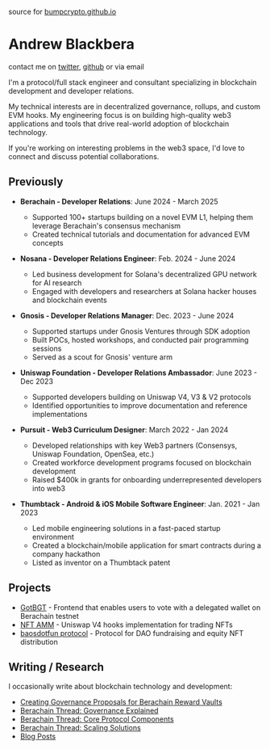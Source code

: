 source for [bumpcrypto.github.io](https://bumpcrypto.github.io)

# Andrew Blackbera

contact me on [twitter](https://twitter.com/dablackbera), [github](https://github.com/blackbera) or via email

I'm a protocol/full stack engineer and consultant specializing in blockchain development and developer relations. 

My technical interests are in decentralized governance, rollups, and custom EVM hooks. My engineering focus is on building high-quality web3 applications and tools that drive real-world adoption of blockchain technology.

If you're working on interesting problems in the web3 space, I'd love to connect and discuss potential collaborations.

## Previously

- **Berachain - Developer Relations**: June 2024 - March 2025
  - Supported 100+ startups building on a novel EVM L1, helping them leverage Berachain's consensus mechanism
  - Created technical tutorials and documentation for advanced EVM concepts

- **Nosana - Developer Relations Engineer**: Feb. 2024 - June 2024
  - Led business development for Solana's decentralized GPU network for AI research 
  - Engaged with developers and researchers at Solana hacker houses and blockchain events

- **Gnosis - Developer Relations Manager**: Dec. 2023 - June 2024
  - Supported startups under Gnosis Ventures through SDK adoption
  - Built POCs, hosted workshops, and conducted pair programming sessions
  - Served as a scout for Gnosis' venture arm

- **Uniswap Foundation - Developer Relations Ambassador**: June 2023 - Dec 2023
  - Supported developers building on Uniswap V4, V3 & V2 protocols
  - Identified opportunities to improve documentation and reference implementations

- **Pursuit - Web3 Curriculum Designer**: March 2022 - Jan 2024
  - Developed relationships with key Web3 partners (Consensys, Uniswap Foundation, OpenSea, etc.)
  - Created workforce development programs focused on blockchain development
  - Raised $400k in grants for onboarding underrepresented developers into web3

- **Thumbtack - Android & iOS Mobile Software Engineer**: Jan. 2021 - Jan 2023
  - Led mobile engineering solutions in a fast-paced startup environment
  - Created a blockchain/mobile application for smart contracts during a company hackathon
  - Listed as inventor on a Thumbtack patent

## Projects

- [GotBGT](https://www.gotbgt.com/) - Frontend that enables users to vote with a delegated wallet on Berachain testnet
- [NFT AMM](https://github.com/blackbera/nft-amm-hook) - Uniswap V4 hooks implementation for trading NFTs
- [baosdotfun protocol](https://github.com/beradigm/bao-contracts) - Protocol for DAO fundraising and equity NFT distribution

## Writing / Research

I occasionally write about blockchain technology and development:

- [Creating Governance Proposals for Berachain Reward Vaults](https://blog.berachain.com/blog/creating-a-governance-proposal-for-berachain-reward-vaults)
- [Berachain Thread: Governance Explained](https://x.com/dablackbera/status/1839727208132210916)
- [Berachain Thread: Core Protocol Components](https://x.com/dablackbera/status/1840895407464845321)
- [Berachain Thread: Scaling Solutions](https://x.com/dablackbera/status/1852320201146318876)
- [Blog Posts](https://mirror.xyz/0x0e729b11661B3f1C1E829AAdF764D5C3295e1256)

